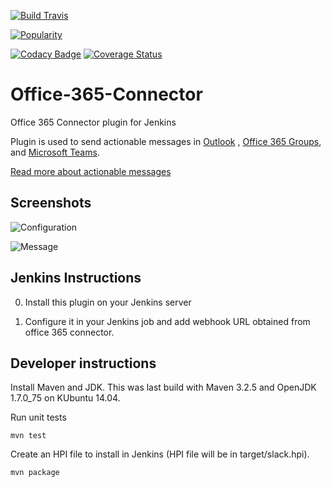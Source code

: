 [![Build Travis](https://img.shields.io/travis/jenkinsci/office-365-connector-plugin/master.svg)](https://travis-ci.org/jenkinsci/office-365-connector-plugin)

[![Popularity](https://img.shields.io/jenkins/plugin/i/Office-365-Connector.svg)](https://plugins.jenkins.io/Office-365-Connector)

[![Codacy Badge](https://api.codacy.com/project/badge/Grade/1fab6aea594f49928b80bfe55a81357c)](https://app.codacy.com/app/damianszczepanik/office-365-connector-plugin?utm_source=github.com&utm_medium=referral&utm_content=jenkinsci/office-365-connector-plugin&utm_campaign=Badge_Grade_Settings)
[![Coverage Status](https://img.shields.io/codecov/c/github/jenkinsci/office-365-connector-plugin/master.svg?label=Unit%20tests%20coverage)](https://codecov.io/github/jenkinsci/office-365-connector-plugin)

# Office-365-Connector
Office 365 Connector plugin for Jenkins

Plugin is used to send actionable messages in [Outlook](http://outlook.com) , [Office 365 Groups](https://support.office.com/en-us/article/Learn-about-Office-365-Groups-b565caa1-5c40-40ef-9915-60fdb2d97fa2), and [Microsoft Teams](https://products.office.com/en-us/microsoft-teams/group-chat-software).

[Read more about actionable messages](https://docs.microsoft.com/en-us/outlook/actionable-messages/)

## Screenshots

![Configuration](https://github.com/jenkinsci/office-365-connector-plugin/raw/master/.README/config.png)

![Message](https://github.com/jenkinsci/office-365-connector-plugin/raw/master/.README/message.png)

## Jenkins Instructions

0. Install this plugin on your Jenkins server

0. Configure it in your Jenkins job and add webhook URL obtained from office 365 connector.

## Developer instructions
Install Maven and JDK. This was last build with Maven 3.2.5 and OpenJDK 1.7.0_75 on KUbuntu 14.04.

Run unit tests

`mvn test`

Create an HPI file to install in Jenkins (HPI file will be in target/slack.hpi).

`mvn package`
